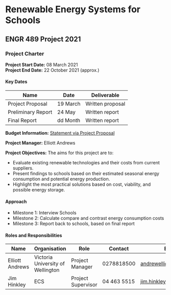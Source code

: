 # Renewable Energy Systems for Schools
## ENGR 489 Project 2021

### Project Charter

**Project Start Date:** 08 March 2021<br>
**Project End Date:** 22 October 2021 (approx.)

#### Key Dates

| Name | Date | Deliverable |
| --- | --- | --- |
| Project Proposal | 19 March | Written proposal |
| Preliminary Report | 24 May | Written report |
| Final Report | dd Month | Written report |


**Budget Information:** 
[Statement via Project Proposal](https://gitlab.ecs.vuw.ac.nz/course-work/project489/2021/andrewelli/renewable-energy-systems-for-schools/-/blob/master/Images/Capture.PNG)


**Project Manager:** Elliott Andrews

**Project Objectives:** The aims for this project are to:

- Evaluate existing renewable technologies and their costs from current suppliers.
- Present findings to schools based on their estimated seasonal energy consumption and
potential energy production.
- Highlight the most practical solutions based on cost, viability, and possible energy storage.

#### Approach

*  Milestone 1: Interview Schools
*  Milestone 2: Calculate compare and contrast energy consumption costs
*  Milestone 3: Report back to schools, based on final report

#### Roles and Responsibilities

| Name | Organisation | Role | Contact | Email |
| ---- | ------------ | ---- | ------- | ----- |
| Elliott Andrews | Victoria University of Wellington | Project Manager | 0278818500 | andrewelli@myvuw.ac.nz |
| Jim Hinkley | ECS | Project Supervisor | 04 463 5515 | jim.hinkley@vuw.ac.nz |

